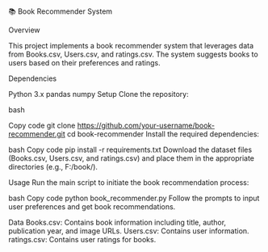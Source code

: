 

📚 Book Recommender System



Overview



This project implements a book recommender system that leverages data from Books.csv, Users.csv, and ratings.csv. The system suggests books to users based on their preferences and ratings.

Dependencies



Python 3.x
pandas
numpy
Setup
Clone the repository:

bash



Copy code
git clone https://github.com/your-username/book-recommender.git
cd book-recommender
Install the required dependencies:

bash
Copy code
pip install -r requirements.txt
Download the dataset files (Books.csv, Users.csv, and ratings.csv) and place them in the appropriate directories (e.g., F:/book/).

Usage
Run the main script to initiate the book recommendation process:

bash
Copy code
python book_recommender.py
Follow the prompts to input user preferences and get book recommendations.

Data
Books.csv: Contains book information including title, author, publication year, and image URLs.
Users.csv: Contains user information.
ratings.csv: Contains user ratings for books.




